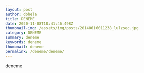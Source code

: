 ```yaml
---
layout: post
author: dohela
title: DENEME
date: 2020-11-08T18:41:46.498Z
thumbnail-img: /assets/img/posts/20140616011238_lulzsec.jpg
category: DENEME
summary: deneme
keywords: deneme
thumbnail: deneme
permalink: /deneme/deneme/
---
```

deneme